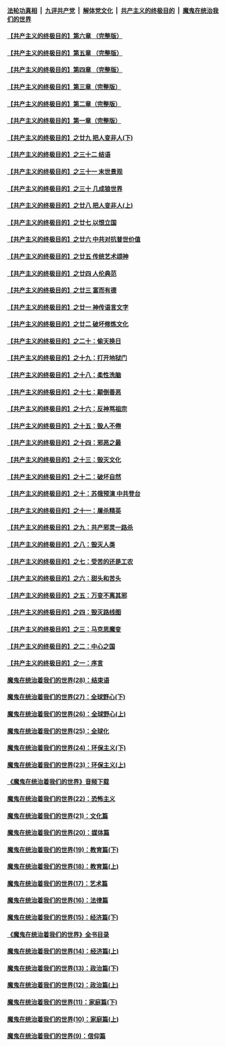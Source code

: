 ####  [法轮功真相](../../../../basic/blob/master/README.md?t=06071531) &nbsp;|&nbsp; [九评共产党](../../../../9ping.md/blob/master/README.md?t=06071531) &nbsp;|&nbsp; [解体党文化](../../../../jtdwh.md/blob/master/README.md?t=06071531)  &nbsp;|&nbsp; [共产主义的终极目的](../../../../gczydzjmd.md/blob/master/README.md?t=06071531) &nbsp;|&nbsp; [魔鬼在统治我们的世界](../../../../mgztzwmdsj.md/blob/master/README.md?t=06071531) 

#### [【共产主义的终极目的】第六章 （完整版）](../pages/nsc422/n11428913.md?t=06071531) 

#### [【共产主义的终极目的】第五章 （完整版）](../pages/nsc422/n11428912.md?t=06071531) 

#### [【共产主义的终极目的】第四章 （完整版）](../pages/nsc422/n11428907.md?t=06071531) 

#### [【共产主义的终极目的】第三章（完整版）](../pages/nsc422/n11428848.md?t=06071531) 

#### [【共产主义的终极目的】第二章（完整版）](../pages/nsc422/n11428831.md?t=06071531) 

#### [【共产主义的终极目的】第一章（完整版）](../pages/nsc422/n11417651.md?t=06071531) 

#### [【共产主义的终极目的】之廿九 把人变非人(下)](../pages/nsc422/n11344140.md?t=06071531) 

#### [【共产主义的终极目的】之三十二 结语](../pages/nsc422/n11360535.md?t=06071531) 

#### [【共产主义的终极目的】之三十一 末世景观](../pages/nsc422/n11351129.md?t=06071531) 

#### [【共产主义的终极目的】之三十 几成狼世界](../pages/nsc422/n11348280.md?t=06071531) 

#### [【共产主义的终极目的】之廿八 把人变非人(上)](../pages/nsc422/n11340492.md?t=06071531) 

#### [【共产主义的终极目的】之廿七 以恨立国](../pages/nsc422/n11336944.md?t=06071531) 

#### [【共产主义的终极目的】之廿六 中共对抗普世价值](../pages/nsc422/n11324785.md?t=06071531) 

#### [【共产主义的终极目的】之廿五 传统艺术颂神](../pages/nsc422/n11296396.md?t=06071531) 

#### [【共产主义的终极目的】之廿四 人伦典范](../pages/nsc422/n11296397.md?t=06071531) 

#### [【共产主义的终极目的】之廿三 富而有德](../pages/nsc422/n11283598.md?t=06071531) 

#### [【共产主义的终极目的】之廿一 神传语言文字](../pages/nsc422/n11263265.md?t=06071531) 

#### [【共产主义的终极目的】之廿二 破坏修炼文化](../pages/nsc422/n11245728.md?t=06071531) 

#### [【共产主义的终极目的】之二十：偷天换日](../pages/nsc422/n11238846.md?t=06071531) 

#### [【共产主义的终极目的】之十九：打开地狱门](../pages/nsc422/n11206376.md?t=06071531) 

#### [【共产主义的终极目的】之十八：柔性洗脑](../pages/nsc422/n11199994.md?t=06071531) 

#### [【共产主义的终极目的】之十七：颠倒善恶](../pages/nsc422/n11179782.md?t=06071531) 

#### [【共产主义的终极目的】之十六：反神骂祖宗](../pages/nsc422/n11166798.md?t=06071531) 

#### [【共产主义的终极目的】之十五：毁人不倦](../pages/nsc422/n11166792.md?t=06071531) 

#### [【共产主义的终极目的】之十四：邪恶之最](../pages/nsc422/n11150249.md?t=06071531) 

#### [【共产主义的终极目的】之十三：毁灭文化](../pages/nsc422/n11135227.md?t=06071531) 

#### [【共产主义的终极目的】之十二：破坏自然](../pages/nsc422/n11135214.md?t=06071531) 

#### [【共产主义的终极目的】之十：苏俄预演 中共登台](../pages/nsc422/n11118424.md?t=06071531) 

#### [【共产主义的终极目的】之十一：屠杀精英](../pages/nsc422/n11118442.md?t=06071531) 

#### [【共产主义的终极目的】之九：共产邪灵一路杀](../pages/nsc422/n11114139.md?t=06071531) 

#### [【共产主义的终极目的】之八：毁灭人类](../pages/nsc422/n11108503.md?t=06071531) 

#### [【共产主义的终极目的】之七：受苦的还是工农](../pages/nsc422/n11101809.md?t=06071531) 

#### [【共产主义的终极目的】之六：甜头和苦头](../pages/nsc422/n11096971.md?t=06071531) 

#### [【共产主义的终极目的】之五：万变不离其邪](../pages/nsc422/n11091285.md?t=06071531) 

#### [【共产主义的终极目的】之四：毁灭路线图](../pages/nsc422/n11086284.md?t=06071531) 

#### [【共产主义的终极目的】之三：马克思魔变](../pages/nsc422/n11061941.md?t=06071531) 

#### [【共产主义的终极目的】之二：中心之国](../pages/nsc422/n11047728.md?t=06071531) 

#### [【共产主义的终极目的】之一：序言](../pages/nsc422/n11086077.md?t=06071531) 

#### [魔鬼在统治着我们的世界(28)：结束语](../pages/nsc422/n10936246.md?t=06071531) 

#### [魔鬼在统治着我们的世界(27)：全球野心(下)](../pages/nsc422/n10928319.md?t=06071531) 

#### [魔鬼在统治着我们的世界(26)：全球野心(上)](../pages/nsc422/n10900318.md?t=06071531) 

#### [魔鬼在统治着我们的世界(25)：全球化](../pages/nsc422/n10788205.md?t=06071531) 

#### [魔鬼在统治着我们的世界(24)：环保主义(下)](../pages/nsc422/n10695307.md?t=06071531) 

#### [魔鬼在统治着我们的世界(23)：环保主义(上)](../pages/nsc422/n10688613.md?t=06071531) 

#### [《魔鬼在统治着我们的世界》音频下载](../pages/nsc422/n10635553.md?t=06071531) 

#### [魔鬼在统治着我们的世界(22)：恐怖主义](../pages/nsc422/n10614727.md?t=06071531) 

#### [魔鬼在统治着我们的世界(21)：文化篇](../pages/nsc422/n10597706.md?t=06071531) 

#### [魔鬼在统治着我们的世界(20)：媒体篇](../pages/nsc422/n10586579.md?t=06071531) 

#### [魔鬼在统治着我们的世界(19)：教育篇(下)](../pages/nsc422/n10564808.md?t=06071531) 

#### [魔鬼在统治着我们的世界(18)：教育篇(上)](../pages/nsc422/n10526970.md?t=06071531) 

#### [魔鬼在统治着我们的世界(17)：艺术篇](../pages/nsc422/n10499093.md?t=06071531) 

#### [魔鬼在统治着我们的世界(16)：法律篇](../pages/nsc422/n10485969.md?t=06071531) 

#### [魔鬼在统治着我们的世界(15)：经济篇(下)](../pages/nsc422/n10469975.md?t=06071531) 

#### [《魔鬼在统治着我们的世界》全书目录](../pages/nsc422/n10464261.md?t=06071531) 

#### [魔鬼在统治着我们的世界(14)：经济篇(上)](../pages/nsc422/n10457370.md?t=06071531) 

#### [魔鬼在统治着我们的世界(13)：政治篇(下)](../pages/nsc422/n10448270.md?t=06071531) 

#### [魔鬼在统治着我们的世界(12)：政治篇(上)](../pages/nsc422/n10444576.md?t=06071531) 

#### [魔鬼在统治着我们的世界(11)：家庭篇(下)](../pages/nsc422/n10440961.md?t=06071531) 

#### [魔鬼在统治着我们的世界(10)：家庭篇(上)](../pages/nsc422/n10435448.md?t=06071531) 

#### [魔鬼在统治着我们的世界(9)：信仰篇](../pages/nsc422/n10432159.md?t=06071531) 

